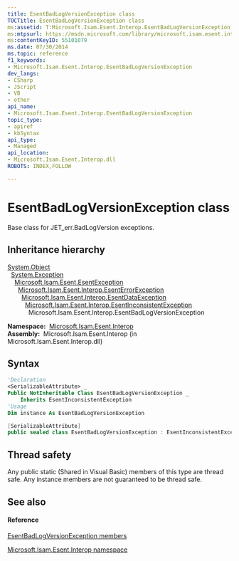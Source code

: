 ```yaml
---
title: EsentBadLogVersionException class
TOCTitle: EsentBadLogVersionException class
ms:assetid: T:Microsoft.Isam.Esent.Interop.EsentBadLogVersionException
ms:mtpsurl: https://msdn.microsoft.com/library/microsoft.isam.esent.interop.esentbadlogversionexception(v=EXCHG.10)
ms:contentKeyID: 55101079
ms.date: 07/30/2014
ms.topic: reference
f1_keywords:
- Microsoft.Isam.Esent.Interop.EsentBadLogVersionException
dev_langs:
- CSharp
- JScript
- VB
- other
api_name: 
- Microsoft.Isam.Esent.Interop.EsentBadLogVersionException
topic_type: 
- apiref
- kbSyntax
api_type: 
- Managed
api_location: 
- Microsoft.Isam.Esent.Interop.dll
ROBOTS: INDEX,FOLLOW

---
```


# EsentBadLogVersionException class

Base class for JET_err.BadLogVersion exceptions.

## Inheritance hierarchy

[System.Object](https://docs.microsoft.com/dotnet/api/system.object?redirectedfrom=MSDN)  
  [System.Exception](https://docs.microsoft.com/dotnet/api/system.exception?redirectedfrom=MSDN)  
    [Microsoft.Isam.Esent.EsentException](dn292088\(v=exchg.10\).md)  
      [Microsoft.Isam.Esent.Interop.EsentErrorException](dn274314\(v=exchg.10\).md)  
        [Microsoft.Isam.Esent.Interop.EsentDataException](dn334392\(v=exchg.10\).md)  
          [Microsoft.Isam.Esent.Interop.EsentInconsistentException](dn350488\(v=exchg.10\).md)  
            Microsoft.Isam.Esent.Interop.EsentBadLogVersionException  

**Namespace:**  [Microsoft.Isam.Esent.Interop](hh596136\(v=exchg.10\).md)  
**Assembly:**  Microsoft.Isam.Esent.Interop (in Microsoft.Isam.Esent.Interop.dll)

## Syntax

``` vb
'Declaration
<SerializableAttribute> _
Public NotInheritable Class EsentBadLogVersionException _
    Inherits EsentInconsistentException
'Usage
Dim instance As EsentBadLogVersionException
```

``` csharp
[SerializableAttribute]
public sealed class EsentBadLogVersionException : EsentInconsistentException
```

## Thread safety

Any public static (Shared in Visual Basic) members of this type are thread safe. Any instance members are not guaranteed to be thread safe.

## See also

#### Reference

[EsentBadLogVersionException members](dn274080\(v=exchg.10\).md)

[Microsoft.Isam.Esent.Interop namespace](hh596136\(v=exchg.10\).md)

